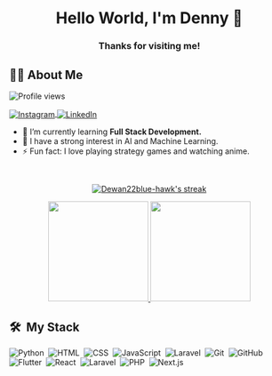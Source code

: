 <h1 align="center">Hello World, I'm Denny 👋</h1>
<h3 align="center">Thanks for visiting me!</h3>


## 🙋‍♂️ About Me
<img src="https://komarev.com/ghpvc/?username=Dewan22blue-hawk&color=blueviolet" alt="Profile views" /> 

<p align="left">
  <a href="https://www.instagram.com/de.wan_22/?hl=id" target="_blank">
    <img align="center" src="https://img.shields.io/badge/-de.wan_22-05122A?style=flat&logo=instagram" alt="Instagram"/>
  </a>
  <a href="https://id.linkedin.com/in/denny-irawan22" target="_blank">
    <img align="center" src="https://img.shields.io/badge/denny-irawan22-05122A?style=flat&logo=linkedin" alt="LinkedIn"/>
  </a>
</p>

- 🌱 I’m currently learning **Full Stack Development.**
- 🚀 I have a strong interest in AI and Machine Learning.
- ⚡ Fun fact: I love playing strategy games and watching anime.

<br/>

<p align="center">
  <a href="https://github.com/Dewan22blue-hawk?tab=repositories">
    <img title="🔥 My Streak Stats" alt="Dewan22blue-hawk's streak" src="https://github-readme-streak-stats.herokuapp.com/?user=Dewan22blue-hawk&theme=black-ice&hide_border=true&stroke=0000&background=060A0CD0"/>
  </a>
</p>

<p align="center">
<a href="https://github.com/Dewan22blue-hawk">
  <img height="180em" src="https://github-readme-stats-eight-theta.vercel.app/api?username=penuliscode&show_icons=true&theme=algolia&include_all_commits=true&count_private=true"/>
  <img height="180em" src="https://github-readme-stats-eight-theta.vercel.app/api/top-langs/?username=penuliscode&layout=compact&theme=algolia"/>
</a>
</p>

## 🛠 &nbsp;My Stack

![Python](https://img.shields.io/badge/-Python-05122A?style=flat&logo=python)&nbsp;
![HTML](https://img.shields.io/badge/-HTML-05122A?style=flat&logo=HTML5)&nbsp;
![CSS](https://img.shields.io/badge/-CSS-05122A?style=flat&logo=CSS3&logoColor=1572B6)&nbsp;
![JavaScript](https://img.shields.io/badge/-JavaScript-05122A?style=flat&logo=javascript)&nbsp;
![Laravel](https://img.shields.io/badge/-Laravel-05122A?style=flat&logo=laravel)&nbsp;
![Git](https://img.shields.io/badge/-Git-05122A?style=flat&logo=git)&nbsp;
![GitHub](https://img.shields.io/badge/-GitHub-05122A?style=flat&logo=github)&nbsp;
![Flutter](https://img.shields.io/badge/-Flutter-05122A?style=flat&logo=flutter)&nbsp;
![React](https://img.shields.io/badge/-React-05122A?style=flat&logo=react)&nbsp;
![Laravel](https://img.shields.io/badge/-Laravel-05122A?style=flat&logo=laravel&logoColor=FF2D20)&nbsp;
![PHP](https://img.shields.io/badge/-PHP-05122A?style=flat&logo=php&logoColor=777BB4)&nbsp;
![Next.js](https://img.shields.io/badge/-Next.js-05122A?style=flat&logo=nextdotjs)&nbsp;
